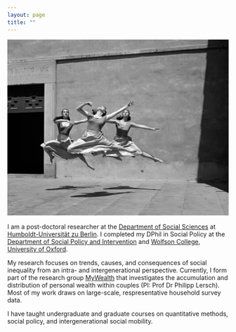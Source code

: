 ```yaml
---
layout: page
title: ""
---
```

![portrait](/assets/test.jpg)

I am a post-doctoral researcher at the [Department of Social Sciences](https://www.sowi.hu-berlin.de/en) at [Humboldt-Universität zu Berlin](https://www.hu-berlin.de/en?set_language=en). I completed my DPhil in Social Policy at the [Department of Social Policy and Intervention](https://www.spi.ox.ac.uk/) and [Wolfson College](https://www.wolfson.ox.ac.uk/), [University of Oxford](https://www.ox.ac.uk/).

My research focuses on trends, causes, and consequences of social inequality from an intra- and intergenerational perspective. Currently, I form part of the research group [MyWealth](https://www.sowi.hu-berlin.de/en/lehrbereiche-en/sozpolsoz/research/mywealth_eng) that investigates the accumulation and distribution of personal wealth within couples (PI: Prof Dr Philipp Lersch). Most of my work draws on large-scale, respresentative household survey data.

I have taught undergraduate and graduate courses on quantitative methods, social policy, and intergenerational social mobility.
